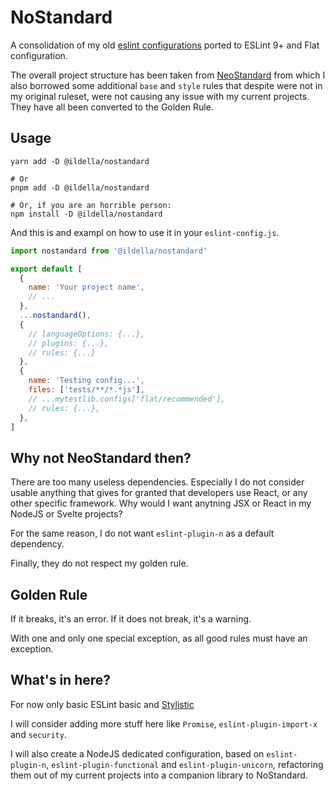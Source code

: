 # NoStandard

A consolidation of my old [eslint configurations](https://github.com/ildella/eslint-config-node-moar) ported to ESLint 9+ and Flat configuration. 

The overall project structure has been taken from [NeoStandard](https://github.com/neostandard/neostandard) from which I also borrowed some additional `base` and `style` rules that despite were not in my original ruleset, were not causing any issue with my current projects. They have all been converted to the Golden Rule. 

## Usage

```shell
yarn add -D @ildella/nostandard

# Or
pnpm add -D @ildella/nostandard

# Or, if you are an horrible person:
npm install -D @ildella/nostandard
```

And this is and exampl on how to use it in your `eslint-config.js`.

```js
import nostandard from '@ildella/nostandard'

export default [
  {
    name: 'Your project name',
    // ...
  },
  ...nostandard(),
  {
    // languageOptions: {...},
    // plugins: {...},
    // rules: {...}
  },
  {
    name: 'Testing config...',
    files: ['tests/**/*.*js'],
    // ...mytestlib.configs['flat/recommended'],
    // rules: {...},
  },
]
````

## Why not NeoStandard then?

There are too many useless dependencies. Especially I do not consider usable anything that gives for granted that developers use React, or any other specific framework. Why would I want anytning JSX or React in my NodeJS or Svelte projects? 

For the same reason, I do not want `eslint-plugin-n` as a default dependency.

Finally, they do not respect my golden rule.

## Golden Rule

If it breaks, it's an error. 
If it does not break, it's a warning. 

With one and only one special exception, as all good rules must have an exception. 

## What's in here?

For now only basic ESLint basic and [Stylistic](https://eslint.style/)

I will consider adding more stuff here like `Promise`, `eslint-plugin-import-x` and `security`.

I will also create a NodeJS dedicated configuration, based on `eslint-plugin-n`, `eslint-plugin-functional` and `eslint-plugin-unicorn`, refactoring them out of my current projects into a companion library to NoStandard.
